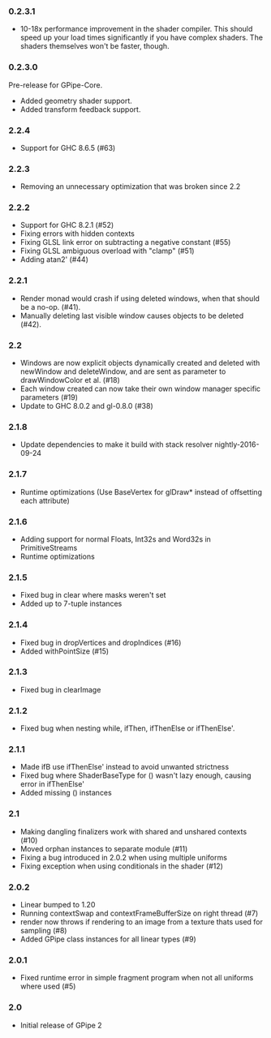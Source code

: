 ### 0.2.3.1

- 10-18x performance improvement in the shader compiler. This should speed up
  your load times significantly if you have complex shaders. The shaders
  themselves won't be faster, though.

### 0.2.3.0

Pre-release for GPipe-Core.

- Added geometry shader support.
- Added transform feedback support.

### 2.2.4

- Support for GHC 8.6.5 (#63)

### 2.2.3

- Removing an unnecessary optimization that was broken since 2.2

### 2.2.2

- Support for GHC 8.2.1 (#52)
- Fixing errors with hidden contexts
- Fixing GLSL link error on subtracting a negative constant (#55)
- Fixing GLSL ambiguous overload with "clamp" (#51)
- Adding atan2' (#44)

### 2.2.1

- Render monad would crash if using deleted windows, when that should be a no-op. (#41).
- Manually deleting last visible window causes objects to be deleted (#42).

### 2.2

- Windows are now explicit objects dynamically created and deleted with newWindow and deleteWindow, and are sent as parameter to drawWindowColor et al. (#18)
- Each window created can now take their own window manager specific parameters (#19)
- Update to GHC 8.0.2 and gl-0.8.0 (#38)

### 2.1.8

- Update dependencies to make it build with stack resolver nightly-2016-09-24

### 2.1.7

- Runtime optimizations (Use BaseVertex for glDraw\* instead of offsetting each attribute)

### 2.1.6

- Adding support for normal Floats, Int32s and Word32s in PrimitiveStreams
- Runtime optimizations

### 2.1.5

- Fixed bug in clear where masks weren't set
- Added up to 7-tuple instances

### 2.1.4

- Fixed bug in dropVertices and dropIndices (#16)
- Added withPointSize (#15)

### 2.1.3

- Fixed bug in clearImage

### 2.1.2

- Fixed bug when nesting while, ifThen, ifThenElse or ifThenElse'.

### 2.1.1

- Made ifB use ifThenElse' instead to avoid unwanted strictness
- Fixed bug where ShaderBaseType for () wasn't lazy enough, causing error in ifThenElse'
- Added missing () instances

### 2.1

- Making dangling finalizers work with shared and unshared contexts (#10)
- Moved orphan instances to separate module (#11)
- Fixing a bug introduced in 2.0.2 when using multiple uniforms
- Fixing exception when using conditionals in the shader (#12)

### 2.0.2

- Linear bumped to 1.20
- Running contextSwap and contextFrameBufferSize on right thread (#7)
- render now throws if rendering to an image from a texture thats used for sampling (#8)
- Added GPipe class instances for all linear types (#9)

### 2.0.1

- Fixed runtime error in simple fragment program when not all uniforms where used (#5)

### 2.0

- Initial release of GPipe 2
